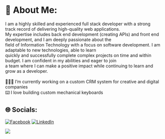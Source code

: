 # 💫 About Me:
I am a highly skilled and experienced full stack developer with a strong track record of delivering high-quality web applications.<br>My expertise includes back end development (creating APIs) and front end development, and I am deeply passionate about the<br>field of Information Technology with a focus on software development. I am adaptable to new technologies, able to learn<br>quickly and successfully complete complex projects on time and within budget. I am confident in my abilities and eager to join<br>a team where I can make a positive impact while continuing to learn and grow as a developer.<br><br>🧑🏻‍💻 I’m currently working on a custom CRM system for creative and digital companies<br>⌨️ I love building custom mechanical keyboards


## 🌐 Socials:
[![Facebook](https://img.shields.io/badge/Facebook-%231877F2.svg?logo=Facebook&logoColor=white)](https://facebook.com/kecoliva) [![LinkedIn](https://img.shields.io/badge/LinkedIn-%230077B5.svg?logo=linkedin&logoColor=white)](https://linkedin.com/in/kecoliva) 

[![](https://visitcount.itsvg.in/api?id=kecoliva&icon=2&color=7)](https://visitcount.itsvg.in)

<!-- Proudly created with GPRM ( https://gprm.itsvg.in ) -->
